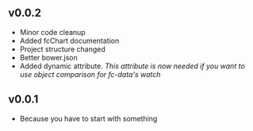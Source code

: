 ## v0.0.2

- Minor code cleanup
- Added fcChart documentation
- Project structure changed
- Better bower.json
- Added dynamic attribute. _This attribute is now needed if you want to use object comparison for fc-data's watch_

## v0.0.1

- Because you have to start with something
